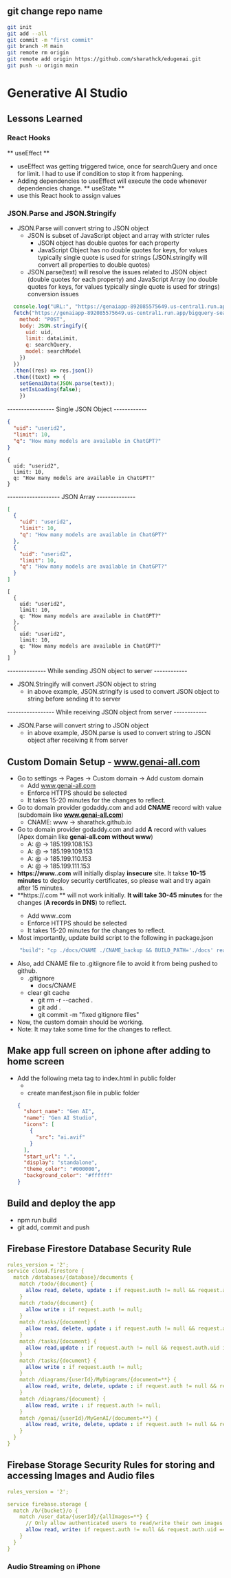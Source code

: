 ## git change repo name
```bash
git init
git add --all
git commit -m "first commit"
git branch -M main
git remote rm origin
git remote add origin https://github.com/sharathck/edugenai.git
git push -u origin main
```
# Generative AI Studio

## Lessons Learned 
### React Hooks
** useEffect **
* useEffect was getting triggered twice, once for searchQuery and once for limit. I had to use if condition to stop it from happening.
* Adding dependencies to useEffect will execute the code whenever dependencies change.
** useState **
* use this React hook to assign values

### JSON.Parse and JSON.Stringify
* JSON.Parse will convert string to JSON object
  * JSON is subset of JavaScript object and array with stricter rules
    * JSON object has double quotes for each property
    * JavaScript Object has no double quotes for keys, for values typically single quote is used for strings (JSON.stringify will convert all properties to double quotes)
  * JSON.parse(text) will resolve the issues related to JSON object (double quotes for each property) and JavaScript Array (no double quotes for keys, for values typically single quote is used for strings) conversion issues
  
```javascript
  console.log("URL:", "https://genaiapp-892085575649.us-central1.run.app/bigquery-search");
  fetch("https://genaiapp-892085575649.us-central1.run.app/bigquery-search", {
    method: "POST",
    body: JSON.stringify({
      uid: uid,
      limit: dataLimit,
      q: searchQuery,
      model: searchModel
    })
  })
  .then((res) => res.json())
  .then((text) => {
    setGenaiData(JSON.parse(text));
    setIsLoading(false);
    })
```
----------------- Single JSON Object ------------
```JSON
{
  "uid": "userid2",
  "limit": 10,
  "q": "How many models are available in ChatGPT?"
}
```
``` JaveScript Object
{
  uid: "userid2",
  limit: 10,
  q: "How many models are available in ChatGPT?"
}
```
------------------- JSON Array --------------
```JSON
[
  {
    "uid": "userid2",
    "limit": 10,
    "q": "How many models are available in ChatGPT?"
  },
  {
    "uid": "userid2",
    "limit": 10,
    "q": "How many models are available in ChatGPT?"
  }
]
```
``` JaveScript Array
[
  {
    uid: "userid2",
    limit: 10,
    q: "How many models are available in ChatGPT?"
  },
  {
    uid: "userid2",
    limit: 10,
    q: "How many models are available in ChatGPT?"
  }
]
```
-------------- While sending JSON object to server ------------
* JSON.Stringify will convert JSON object to string
  * in above example, JSON.stringify is used to convert JSON object to string before sending it to server

----------------- While receiving JSON object from server ------------
* JSON.Parse will convert string to JSON object
  * in above example, JSON.parse is used to convert string to JSON object after receiving it from server
  
## Custom Domain Setup - www.genai-all.com
* Go to settings -> Pages -> Custom domain -> Add custom domain
  * Add www.genai-all.com
  * Enforce HTTPS should be selected
  * It takes 15-20 minutes for the changes to reflect.
* Go to domain provider godaddy.com and add **CNAME** record with value (subdomain like **www.genai-all.com**)
  * CNAME: www -> sharathck.github.io
* Go to domain provider godaddy.com and add **A** record with values (Apex domain like **genai-all.com without www**) 
  * A: @ -> 185.199.108.153
  * A: @ -> 185.199.109.153
  * A: @ -> 185.199.110.153
  * A: @ -> 185.199.111.153
* **https://www.<sitename>.com** will initially display **insecure** site. It takse **10-15 minutes** to deploy security certificates, so please wait and try again after 15 minutes.
* **https://<sitename>.com ** will not work initially. **It will take 30-45 minutes** for the changes (**A records in DNS**) to reflect.
  * Add www.<sitename>.com
  * Enforce HTTPS should be selected
  * It takes 15-20 minutes for the changes to reflect.
* Most importantly, update build script to the following in package.json
```bash
    "build": "cp ./docs/CNAME ./CNAME_backup && BUILD_PATH='./docs' react-scripts build && cp ./CNAME_backup ./docs/CNAME && rm ./CNAME_backup",
```
* Also, add CNAME file to .gitiignore file to avoid it from being pushed to github.
  * .gitignore 
    * docs/CNAME
  * clear git cache
    * git rm -r --cached .
    * git add .
    * git commit -m "fixed gitignore files"
* Now, the custom domain should be working. 
* Note: It may take some time for the changes to reflect.

## Make app full screen on iphone after adding to home screen
* Add the following meta tag to index.html in public folder
  *  <link rel="manifest" href="%PUBLIC_URL%/manifest.json" />
  *  create manifest.json file in public folder
  ```json
  {
    "short_name": "Gen AI",
    "name": "Gen AI Studio",
    "icons": [
      {
        "src": "ai.avif"
      }
    ],
    "start_url": ".",
    "display": "standalone",
    "theme_color": "#000000",
    "background_color": "#ffffff"
  }
  ```
## Build and deploy the app
* npm run build
* git add, commit and push

## Firebase Firestore Database Security Rule
```yaml
rules_version = '2';
service cloud.firestore {
  match /databases/{database}/documents {
    match /todo/{document} {
      allow read, delete, update : if request.auth != null && request.auth.uid == resource.data.userId;
    }
    match /todo/{document} {
      allow write : if request.auth != null;
    }
    match /tasks/{document} {
      allow read, delete, update : if request.auth != null && request.auth.uid == resource.data.userId;
    }
    match /tasks/{document} {
      allow read,update : if request.auth != null && request.auth.uid in ['bTGBBpeYPmPJonItYpUOCYhdIlr1', 'qDzUX26K0dgtSMlN9PtCj6Q9L5J3', 'yvsWRZwjTQecvGap3pGXWNGHoTp2', 'lpwCpZkPk2h1ZWrESgkyXPUXEPQ2'];
    }
    match /tasks/{document} {
      allow write : if request.auth != null;
    }
    match /diagrams/{userId}/MyDiagrams/{document=**} {
      allow read, write, delete, update : if request.auth != null && request.auth.uid == userId;
    }
    match /diagrams/{document} {
      allow read, write : if request.auth != null;
    }
    match /genai/{userId}/MyGenAI/{document=**} {
      allow read, write, delete, update : if request.auth != null && request.auth.uid == userId;
    }
  }
} 
```

## Firebase Storage Security Rules for storing and accessing Images and Audio files
```yaml
rules_version = '2';

service firebase.storage {
  match /b/{bucket}/o {
    match /user_data/{userId}/{allImages=**} {
      // Only allow authenticated users to read/write their own images
      allow read, write: if request.auth != null && request.auth.uid == userId;
    }
  }
}
```


### Audio Streaming on iPhone
